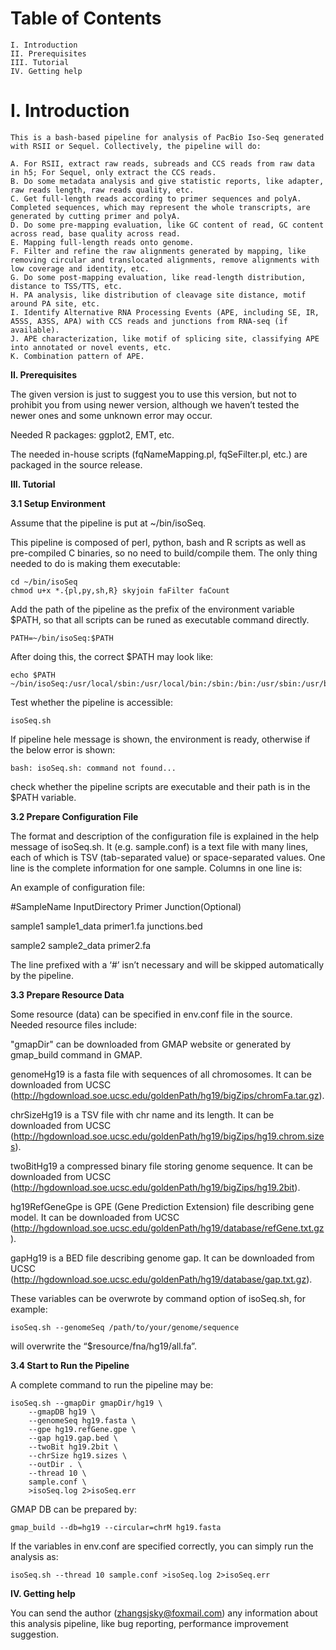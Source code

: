 **Table of Contents**
=
    I. Introduction
    II. Prerequisites
    III. Tutorial
    IV. Getting help

**I. Introduction**
==
    This is a bash-based pipeline for analysis of PacBio Iso-Seq generated with RSII or Sequel. Collectively, the pipeline will do:
    
    A. For RSII, extract raw reads, subreads and CCS reads from raw data in h5; For Sequel, only extract the CCS reads.
    B. Do some metadata analysis and give statistic reports, like adapter, raw reads length, raw reads quality, etc.
    C. Get full-length reads according to primer sequences and polyA. Completed sequences, which may represent the whole transcripts, are generated by cutting primer and polyA.
    D. Do some pre-mapping evaluation, like GC content of read, GC content across read, base quality across read.
    E. Mapping full-length reads onto genome.
    F. Filter and refine the raw alignments generated by mapping, like removing circular and translocated alignments, remove alignments with low coverage and identity, etc.
    G. Do some post-mapping evaluation, like read-length distribution, distance to TSS/TTS, etc.
    H. PA analysis, like distribution of cleavage site distance, motif around PA site, etc.
    I. Identify Alternative RNA Processing Events (APE, including SE, IR, A5SS, A3SS, APA) with CCS reads and junctions from RNA-seq (if available).
    J. APE characterization, like motif of splicing site, classifying APE into annotated or novel events, etc.
    K. Combination pattern of APE.

**II. Prerequisites**

   The given version is just to suggest you to use this version, but not to prohibit you from using newer version, although we haven’t tested the newer ones and some unknown error may occur.
   
   Needed R packages: ggplot2, EMT, etc.
   
   The needed in-house scripts (fqNameMapping.pl, fqSeFilter.pl, etc.) are packaged in the source release.

**III. Tutorial**

**3.1 Setup Environment**

Assume that the pipeline is put at ~/bin/isoSeq.

This pipeline is composed of perl, python, bash and R scripts as well as pre-compiled C binaries, so no need to build/compile them. The only thing needed to do is making them executable:

    cd ~/bin/isoSeq
    chmod u+x *.{pl,py,sh,R} skyjoin faFilter faCount
    
Add the path of the pipeline as the prefix of the environment variable $PATH, so that all scripts can be runed as executable command directly.

    PATH=~/bin/isoSeq:$PATH

After doing this, the correct $PATH may look like:

    echo $PATH
    ~/bin/isoSeq:/usr/local/sbin:/usr/local/bin:/sbin:/bin:/usr/sbin:/usr/bin
    
Test whether the pipeline is accessible:

    isoSeq.sh
    
If pipeline hele message is shown, the environment is ready, otherwise if the below error is shown:

    bash: isoSeq.sh: command not found...

check whether the pipeline scripts are executable and their path is in the $PATH variable.

**3.2 Prepare Configuration File**

The format and description of the configuration file is explained in the help message of isoSeq.sh. It (e.g. sample.conf) is a text file with many lines, each of which is TSV (tab-separated value) or space-separated values. One line is the complete information for one sample. Columns in one line is:

An example of configuration file:

#SampleName  InputDirectory  Primer     Junction(Optional)

sample1       sample1_data   primer1.fa  junctions.bed

sample2       sample2_data   primer2.fa



The line prefixed with a ‘#’ isn’t necessary and will be skipped automatically by the pipeline.

**3.3 Prepare Resource Data**

Some resource (data) can be specified in env.conf file in the source. Needed resource files include:

"gmapDir" can be downloaded from GMAP website or generated by gmap_build command in GMAP.
    
genomeHg19 is a fasta file with sequences of all chromosomes. It can be downloaded from UCSC (http://hgdownload.soe.ucsc.edu/goldenPath/hg19/bigZips/chromFa.tar.gz).

chrSizeHg19 is a TSV file with chr name and its length. It can be downloaded from UCSC (http://hgdownload.soe.ucsc.edu/goldenPath/hg19/bigZips/hg19.chrom.sizes).

twoBitHg19 a compressed binary file storing genome sequence. It can be downloaded from UCSC (http://hgdownload.soe.ucsc.edu/goldenPath/hg19/bigZips/hg19.2bit).

hg19RefGeneGpe is GPE (Gene Prediction Extension) file describing gene model. It can be downloaded from UCSC (http://hgdownload.soe.ucsc.edu/goldenPath/hg19/database/refGene.txt.gz).

gapHg19 is a BED file describing genome gap. It can be downloaded from UCSC (http://hgdownload.soe.ucsc.edu/goldenPath/hg19/database/gap.txt.gz).

These variables can be overwrote by command option of isoSeq.sh, for example:

    isoSeq.sh --genomeSeq /path/to/your/genome/sequence
will overwrite the “$resource/fna/hg19/all.fa”.

**3.4 Start to Run the Pipeline**

A complete command to run the pipeline may be:

    isoSeq.sh --gmapDir gmapDir/hg19 \
        --gmapDB hg19 \
        --genomeSeq hg19.fasta \
        --gpe hg19.refGene.gpe \
        --gap hg19.gap.bed \
        --twoBit hg19.2bit \
        --chrSize hg19.sizes \
        --outDir . \
        --thread 10 \
        sample.conf \
        >isoSeq.log 2>isoSeq.err

GMAP DB can be prepared by:

    gmap_build --db=hg19 --circular=chrM hg19.fasta
If the variables in env.conf are specified correctly, you can simply run the analysis as:

    isoSeq.sh --thread 10 sample.conf >isoSeq.log 2>isoSeq.err

**IV. Getting help**

You can send the author (zhangsjsky@foxmail.com) any information about this analysis pipeline, like bug reporting, performance improvement suggestion.
